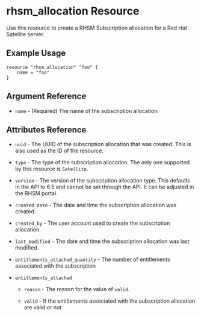 # rhsm\_allocation Resource

Use this resource to create a RHSM Subscription allocation for a Red Hat Satellite server.

## Example Usage

```hcl
resource "rhsm_allocation" "foo" {
    name = "foo"
}
```

## Argument Reference

* `name` - (Required) The name of the subscription allocation.

## Attributes Reference

* `uuid` - The UUID of the subscription allocation that was created. This is also used as
  the ID of the resource.

* `type` - The type of the subscription allocation.  The only one supported by this resource is `Satellite`.

* `version` - The version of the subscription allocation type.  This defaults in the API to 6.5
  and cannot be set through the API. It can be adjusted in the RHSM portal.

* `created_date` - The date and time the subscription allocation was created.

* `created_by` - The user account used to create the subscription allocation.

* `last_modified` - The date and time the subscription allocation was last modified.

* `entitlements_attached_quantity` - The number of entitlements associated with the subscription

* `entitlements_attached`

  * `reason` - The reason for the value of `valid`.

  * `valid` - If the entitlements associated with the subscription allocation are valid or not.
